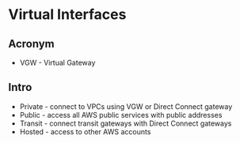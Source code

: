 # Virtual Interfaces

## Acronym
* VGW - Virtual Gateway

## Intro
* Private - connect to VPCs using VGW or Direct Connect gateway
* Public - access all AWS public services with public addresses
* Transit - connect transit gateways with Direct Connect gateways
* Hosted - access to other AWS accounts
